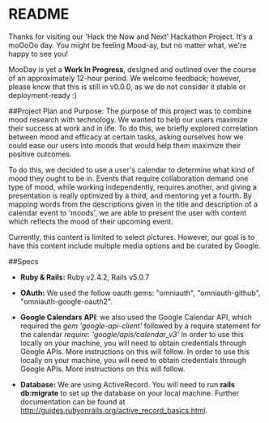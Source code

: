 # README

Thanks for visiting our 'Hack the Now and Next' Hackathon Project. It's a moOoOo
day. You might be feeling Mood-ay, but no matter what, we're happy to see you!

MooDay is yet a **Work In Progress**, designed and outlined over the course of an approximately 12-hour period. We welcome feedback; however, please know that this is still in v0.0.0, as we do not consider it stable or deployment-ready :)

##Project Plan and Purpose:
The purpose of this project was to combine mood research with technology. We wanted to help our users maximize their success at work and in life. To do this, we briefly explored correlation between mood and efficacy at certain tasks, asking ourselves how we could ease our users into moods that would help them maximize their positive outcomes.

To do this, we decided to use a user's calendar to determine what kind of mood they ought to be in. Events that require collaboration demand one type of mood, while working independently, requires another, and giving a presentation is really optimized by a third, and mentoring yet a fourth. By mapping words from the descriptions given in the title and description of a calendar event to 'moods', we are able to present the user with content which reflects the mood of their upcoming event.

Currently, this content is limited to select pictures. However, our goal is to have this content include multiple media options and be curated by Google.

##Specs
* **Ruby & Rails:** Ruby v2.4.2, Rails v5.0.7

* **OAuth:** We used the follow oauth gems: "omniauth", "omniauth-github", "omniauth-google-oauth2".

* **Google Calendars API**: we also used the Google Calendar API, which required the *gem 'google-api-client'* followed by a require statement for the calendar *require: 'google/apis/calendar_v3'* In order to use this locally on your machine, you will need to obtain credentials through Google APIs. More instructions on this will follow. In order to use this locally on your machine, you will need to obtain credentials through Google APIs. More instructions on this will follow.

* **Database:** We are using ActiveRecord. You will need to run **rails db:migrate** to set up the database on your local machine. Further documentation can be found at http://guides.rubyonrails.org/active_record_basics.html.
